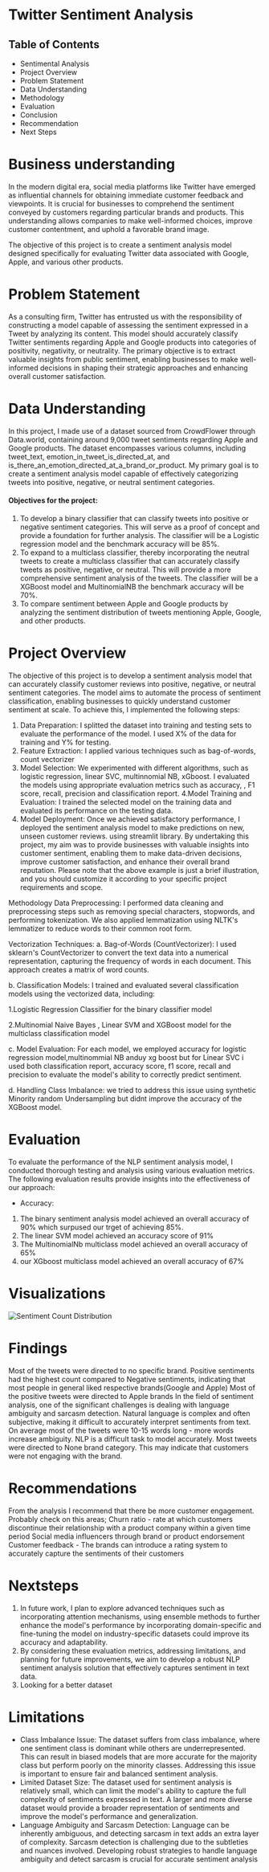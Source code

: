 # Twitter Sentiment Analysis

## Table of Contents

- Sentimental Analysis
- Project Overview 
- Problem Statement 
- Data Understanding
- Methodology
- Evaluation
- Conclusion
- Recommendation
- Next Steps


# Business understanding
In the modern digital era, social media platforms like Twitter have emerged as influential channels for obtaining immediate customer feedback and viewpoints. It is crucial for businesses to comprehend the sentiment conveyed by customers regarding particular brands and products. This understanding allows companies to make well-informed choices, improve customer contentment, and uphold a favorable brand image.

The objective of this project is to create a sentiment analysis model designed specifically for evaluating Twitter data associated with Google, Apple, and various other products.


# Problem Statement

As a consulting firm, Twitter has entrusted us with the responsibility of constructing a model capable of assessing the sentiment expressed in a Tweet by analyzing its content. This model should accurately classify Twitter sentiments regarding Apple and Google products into categories of positivity, negativity, or neutrality. The primary objective is to extract valuable insights from public sentiment, enabling businesses to make well-informed decisions in shaping their strategic approaches and enhancing overall customer satisfaction.

# Data Understanding

In this project, I made use of a dataset sourced from CrowdFlower through Data.world, containing around 9,000 tweet sentiments regarding Apple and Google products. The dataset encompasses various columns, including tweet_text, emotion_in_tweet_is_directed_at, and is_there_an_emotion_directed_at_a_brand_or_product.
My primary goal is to create a sentiment analysis model capable of effectively categorizing tweets into positive, negative, or neutral sentiment categories.
#### Objectives for the project:

1. To develop a binary classifier that can classify tweets into positive or negative sentiment categories. This will serve as a proof of concept and provide a foundation for further analysis. The classifier will be a Logistic regression model and the benchmark accuracy will be 85%.
2. To expand to a multiclass classifier, thereby incorporating the neutral tweets to create a multiclass classifier that can accurately classify tweets as positive, negative, or neutral. This will provide a more comprehensive sentiment analysis of the tweets. The classifier will be a XGBoost model and MultinomialNB the benchmark accuracy will be 70%. 
3. To compare sentiment between Apple and Google products by analyzing the sentiment distribution of tweets mentioning Apple,  Google, and other products.

# Project Overview
The objective of this project is to develop a sentiment analysis model that can accurately classify customer reviews into positive, negative, or neutral sentiment categories. The model aims to automate the process of sentiment classification, enabling businesses to quickly understand customer sentiment at scale.
To achieve this, I implemented the following steps:
1. Data Preparation: I splitted the dataset into training and testing sets to evaluate the performance of the model. I used X% of the data for training and Y% for testing.
2. Feature Extraction: I applied various techniques such as bag-of-words, count vectorizer 
3. Model Selection: We experimented with different algorithms, such as logistic regression, linear SVC, multinnomial NB, xGboost. I evaluated the models using appropriate evaluation metrics such as accuracy, , F1 score, recall, precision and classification report.
4.Model Training and Evaluation: I trained the selected model on the training data and evaluated its performance on the testing data.
5. Model Deployment: Once we achieved satisfactory performance, I deployed the sentiment analysis model to make predictions on new, unseen customer reviews. using streamlit library.
By undertaking this project, my aim was to provide businesses with valuable insights into customer sentiment, enabling them to make data-driven decisions, improve customer satisfaction, and enhance their overall brand reputation.
Please note that the above example is just a brief illustration, and you should customize it according to your specific project requirements and scope.

Methodology
Data Preprocessing: I performed data cleaning and preprocessing steps such as removing special characters, stopwords, and performing tokenization. We also applied lemmatization using NLTK's lemmatizer to reduce words to their common root form.

Vectorization Techniques:
a. Bag-of-Words (CountVectorizer): I used sklearn's CountVectorizer to convert the text data into a numerical representation, capturing the frequency of words in each document. This approach creates a matrix of word counts.

b. Classification Models: I trained and evaluated several classification models using the vectorized data, including:

1.Logistic Regression Classifier for the binary classifier model

2.Multinomial Naive Bayes , Linear SVM and XGBoost model for the multiclass classification model 


c. Model Evaluation: For each model, we employed  accuracy for logistic regression model,multinommial NB anduy xg boost but for Linear SVC i used both classification report, accuracy score, f1 score, recall and precision to evaluate the model's ability to correctly predict sentiment.

d. Handling Class Imbalance: we tried to address this issue using synthetic Minority random Undersampling but didnt improve the accuracy of the XGBoost model.

# Evaluation
To evaluate the performance of the NLP sentiment analysis model, I conducted thorough testing and analysis using various evaluation metrics. The following evaluation results provide insights into the effectiveness of our approach:
* Accuracy:
1. The binary sentiment analysis model achieved an overall accuracy of 90% which surpused our trget of achieving 85%.
2. The linear SVM model achieved an accuracy score of 91%
3. The MultinomialNb multiclass model achieved an overall accuracy of 65%
4. our XGboost multiclass model achieved an overall accuracy of 67%

# Visualizations
 ![Sentiment Count Distribution](Desktop/Twitter-sentiment-analysis-nlp-project/Sentiment%20count%20D.PNG)



 # Findings
Most of the tweets were directed to no specific brand.
Positive sentiments had the highest count compared to Negative sentiments, indicating that most people in general liked respective brands(Google and Apple)
Most of the positive tweets were directed to Apple brands
In the field of sentiment analysis, one of the significant challenges is dealing with language ambiguity and sarcasm detection. Natural language is complex and often subjective, making it difficult to accurately interpret sentiments from text.
On average most of the tweets were 10-15 words long - more words increase ambiguity.
NLP is a difficult task to model accurately.
Most tweets were directed to None brand category. This may indicate that customers were not engaging with the brand.

# Recommendations
From the analysis I recommend that there be more customer engagement.
Probably check on this areas;
Churn ratio - rate at which customers discontinue their relationship with a product company within a given time period
Social media influencers through brand or product endorsement
Customer feedback - The brands can introduce a rating system to accurately capture the sentiments of their customers

# Nextsteps
1. In  future work, I plan to explore advanced techniques such as incorporating attention mechanisms, using ensemble methods to further enhance the model's performance by incorporating domain-specific and fine-tuning the model on industry-specific datasets could improve its accuracy and adaptability.
2. By considering these evaluation metrics, addressing limitations, and planning for future improvements, we aim to develop a robust NLP sentiment analysis solution that effectively captures sentiment in text data.
3. Looking for a better dataset 

# Limitations
- Class Imbalance Issue: The dataset suffers from class imbalance, where one sentiment class is dominant while others are underrepresented. This can result in biased models that are more accurate for the majority class but perform poorly on the minority classes. Addressing this issue is important to ensure fair and balanced sentiment analysis.
- Limited Dataset Size: The dataset used for sentiment analysis is relatively small, which can limit the model's ability to capture the full complexity of sentiments expressed in text. A larger and more diverse dataset would provide a broader representation of sentiments and improve the model's performance and generalization.
- Language Ambiguity and Sarcasm Detection: Language can be inherently ambiguous, and detecting sarcasm in text adds an extra layer of complexity. Sarcasm detection is challenging due to the subtleties and nuances involved. Developing robust strategies to handle language ambiguity and detect sarcasm is crucial for accurate sentiment analysis